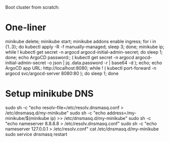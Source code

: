 Boot cluster from scratch:

# One-liner
minikube delete; minikube start; minikube addons enable ingress; for i in {1..3}; do kubectl apply -R -f manually-managed; sleep 3; done; minikube ip; while ! kubectl get secret -n argocd argocd-initial-admin-secret; do sleep 1; done; echo ArgoCD password:; ( kubectl get secret -n argocd argocd-initial-admin-secret -o json | jq .data.password -r | base64 -d ); echo; echo ArgoCD app URL: http://localhost:8080; while ! ( kubectl port-forward -n argocd svc/argocd-server 8080:80 ); do sleep 1; done

# Setup minikube DNS
sudo sh -c "echo resolv-file=/etc/resolv.dnsmasq.conf > /etc/dnsmasq.d/my-minikube"
sudo sh -c "echo address=/my-minikube/$(minikube ip) >> /etc/dnsmasq.d/my-minikube"
sudo sh -c "echo nameserver 8.8.8.8 > /etc/resolv.dnsmasq.conf"
sudo sh -c "echo nameserver 127.0.0.1 > /etc/resolv.conf"
cat /etc/dnsmasq.d/my-minikube
sudo service dnsmasq restart
